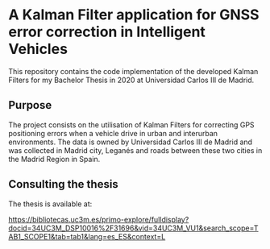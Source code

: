 
# A Kalman Filter application for GNSS error correction in Intelligent Vehicles
This repository contains the code implementation of the developed Kalman Filters for my Bachelor Thesis in 2020 at Universidad Carlos III de Madrid.



## Purpose
The project consists on the utilisation of Kalman Filters for correcting GPS positioning errors when a vehicle drive in urban and interurban environments. The data is owned by Universidad Carlos III de Madrid and was collected in Madrid city, Leganés and roads between these two cities in the Madrid Region in Spain.



## Consulting the thesis
The thesis is available at: 

https://bibliotecas.uc3m.es/primo-explore/fulldisplay?docid=34UC3M_DSP10016%2F31696&vid=34UC3M_VU1&search_scope=TAB1_SCOPE1&tab=tab1&lang=es_ES&context=L
